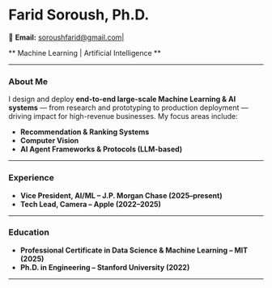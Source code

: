 # Farid Soroush, Ph.D.
📧 **Email:** soroushfarid@gmail.com|

** Machine Learning | Artificial Intelligence **

---

### About Me
I design and deploy **end-to-end large-scale Machine Learning & AI systems** — from research and prototyping to production deployment — driving impact for high-revenue businesses. My focus areas include:

- **Recommendation & Ranking Systems**
- **Computer Vision**
- **AI Agent Frameworks & Protocols (LLM-based)**

---

### Experience
- **Vice President, AI/ML – J.P. Morgan Chase (2025–present)**
- **Tech Lead, Camera – Apple (2022–2025)**

---

### Education
- **Professional Certificate in Data Science & Machine Learning – MIT (2025)**
- **Ph.D. in Engineering – Stanford University (2022)**

---
